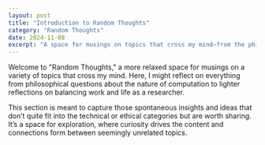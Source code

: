 ```yaml
---
layout: post
title: "Introduction to Random Thoughts"
category: "Random Thoughts"
date: 2024-11-08
excerpt: "A space for musings on topics that cross my mind—from the philosophical to the everyday reflections, all loosely connected to my work and interests."
---
```


Welcome to "Random Thoughts," a more relaxed space for musings on a variety of topics that cross my mind. Here, I might reflect on everything from philosophical questions about the nature of computation to lighter reflections on balancing work and life as a researcher.

This section is meant to capture those spontaneous insights and ideas that don’t quite fit into the technical or ethical categories but are worth sharing. It’s a space for exploration, where curiosity drives the content and connections form between seemingly unrelated topics.
